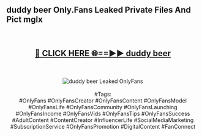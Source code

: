 <h2>duddy beer Only.Fans Leaked Private Files And Pict mglx</h2>
<br>
<div align="center">
<h2><a href="https://mediafiles.top/duddy_beer" rel="nofollow">🔴 CLICK HERE 🌐==►► duddy beer</a></h2>
<br>
<br>
<a href="https://mediafiles.top/duddy_beer" rel="nofollow" data-target="animated-image.originalLink"><img src="https://i.ibb.co.com/WyWwxjT/player-gif2.gif" alt="duddy beer Leaked OnlyFans" style="max-width: 100%; display: inline-block;" data-target="animated-image.originalImage"></a>
<br><br>
#Tags:
<br>
#OnlyFans #OnlyFansCreator #OnlyFansContent #OnlyFansModel #OnlyFansLife #OnlyFansCommunity #OnlyFansLaunching #OnlyFansIncome #OnlyFansVids #OnlyFansTips #OnlyFansSuccess #AdultContent #ContentCreator #InfluencerLife #SocialMediaMarketing #SubscriptionService #OnlyFansPromotion #DigitalContent #FanConnect
</div>
<br>